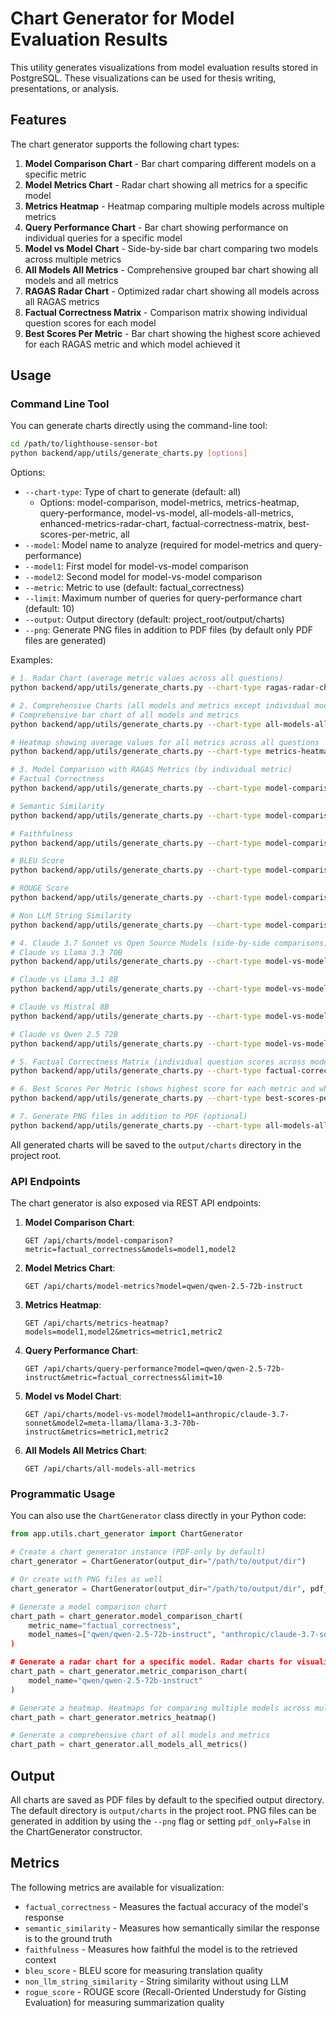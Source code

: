 # Chart Generator for Model Evaluation Results

This utility generates visualizations from model evaluation results stored in PostgreSQL. These visualizations can be used for thesis writing, presentations, or analysis.

## Features

The chart generator supports the following chart types:

1. **Model Comparison Chart** - Bar chart comparing different models on a specific metric
2. **Model Metrics Chart** - Radar chart showing all metrics for a specific model
3. **Metrics Heatmap** - Heatmap comparing multiple models across multiple metrics
4. **Query Performance Chart** - Bar chart showing performance on individual queries for a specific model
5. **Model vs Model Chart** - Side-by-side bar chart comparing two models across multiple metrics
6. **All Models All Metrics** - Comprehensive grouped bar chart showing all models and all metrics
7. **RAGAS Radar Chart** - Optimized radar chart showing all models across all RAGAS metrics
8. **Factual Correctness Matrix** - Comparison matrix showing individual question scores for each model
9. **Best Scores Per Metric** - Bar chart showing the highest score achieved for each RAGAS metric and which model achieved it

## Usage

### Command Line Tool

You can generate charts directly using the command-line tool:

```bash
cd /path/to/lighthouse-sensor-bot
python backend/app/utils/generate_charts.py [options]
```

Options:
- `--chart-type`: Type of chart to generate (default: all)
  - Options: model-comparison, model-metrics, metrics-heatmap, query-performance, model-vs-model, all-models-all-metrics, enhanced-metrics-radar-chart, factual-correctness-matrix, best-scores-per-metric, all
- `--model`: Model name to analyze (required for model-metrics and query-performance)
- `--model1`: First model for model-vs-model comparison
- `--model2`: Second model for model-vs-model comparison  
- `--metric`: Metric to use (default: factual_correctness)
- `--limit`: Maximum number of queries for query-performance chart (default: 10)
- `--output`: Output directory (default: project_root/output/charts)
- `--png`: Generate PNG files in addition to PDF files (by default only PDF files are generated)

Examples:

```bash
# 1. Radar Chart (average metric values across all questions)
python backend/app/utils/generate_charts.py --chart-type ragas-radar-chart

# 2. Comprehensive Charts (all models and metrics except individual models)
# Comprehensive bar chart of all models and metrics
python backend/app/utils/generate_charts.py --chart-type all-models-all-metrics

# Heatmap showing average values for all metrics across all questions
python backend/app/utils/generate_charts.py --chart-type metrics-heatmap

# 3. Model Comparison with RAGAS Metrics (by individual metric)
# Factual Correctness
python backend/app/utils/generate_charts.py --chart-type model-comparison --metric factual_correctness

# Semantic Similarity
python backend/app/utils/generate_charts.py --chart-type model-comparison --metric semantic_similarity

# Faithfulness
python backend/app/utils/generate_charts.py --chart-type model-comparison --metric faithfulness

# BLEU Score
python backend/app/utils/generate_charts.py --chart-type model-comparison --metric bleu_score

# ROUGE Score
python backend/app/utils/generate_charts.py --chart-type model-comparison --metric rogue_score

# Non LLM String Similarity
python backend/app/utils/generate_charts.py --chart-type model-comparison --metric non_llm_string_similarity

# 4. Claude 3.7 Sonnet vs Open Source Models (side-by-side comparisons)
# Claude vs Llama 3.3 70B
python backend/app/utils/generate_charts.py --chart-type model-vs-model --model1 "anthropic/claude-3.7-sonnet" --model2 "meta-llama/llama-3.3-70b-instruct"

# Claude vs Llama 3.1 8B
python backend/app/utils/generate_charts.py --chart-type model-vs-model --model1 "anthropic/claude-3.7-sonnet" --model2 "meta-llama/llama-3.1-8b-instruct"

# Claude vs Mistral 8B
python backend/app/utils/generate_charts.py --chart-type model-vs-model --model1 "anthropic/claude-3.7-sonnet" --model2 "mistralai/ministral-8b"

# Claude vs Qwen 2.5 72B
python backend/app/utils/generate_charts.py --chart-type model-vs-model --model1 "anthropic/claude-3.7-sonnet" --model2 "qwen/qwen-2.5-72b-instruct"

# 5. Factual Correctness Matrix (individual question scores across models)
python backend/app/utils/generate_charts.py --chart-type factual-correctness-matrix

# 6. Best Scores Per Metric (shows highest score for each metric and which model achieved it)
python backend/app/utils/generate_charts.py --chart-type best-scores-per-metric

# 7. Generate PNG files in addition to PDF (optional)
python backend/app/utils/generate_charts.py --chart-type all-models-all-metrics --png
```

All generated charts will be saved to the `output/charts` directory in the project root.

### API Endpoints

The chart generator is also exposed via REST API endpoints:

1. **Model Comparison Chart**:
   ```
   GET /api/charts/model-comparison?metric=factual_correctness&models=model1,model2
   ```

2. **Model Metrics Chart**:
   ```
   GET /api/charts/model-metrics?model=qwen/qwen-2.5-72b-instruct
   ```

3. **Metrics Heatmap**:
   ```
   GET /api/charts/metrics-heatmap?models=model1,model2&metrics=metric1,metric2
   ```

4. **Query Performance Chart**:
   ```
   GET /api/charts/query-performance?model=qwen/qwen-2.5-72b-instruct&metric=factual_correctness&limit=10
   ```

5. **Model vs Model Chart**:
   ```
   GET /api/charts/model-vs-model?model1=anthropic/claude-3.7-sonnet&model2=meta-llama/llama-3.3-70b-instruct&metrics=metric1,metric2
   ```

6. **All Models All Metrics Chart**:
   ```
   GET /api/charts/all-models-all-metrics
   ```

### Programmatic Usage

You can also use the `ChartGenerator` class directly in your Python code:

```python
from app.utils.chart_generator import ChartGenerator

# Create a chart generator instance (PDF-only by default)
chart_generator = ChartGenerator(output_dir="/path/to/output/dir")

# Or create with PNG files as well
chart_generator = ChartGenerator(output_dir="/path/to/output/dir", pdf_only=False)

# Generate a model comparison chart
chart_path = chart_generator.model_comparison_chart(
    metric_name="factual_correctness",
    model_names=["qwen/qwen-2.5-72b-instruct", "anthropic/claude-3.7-sonnet","]
)

# Generate a radar chart for a specific model. Radar charts for visualizing all metrics for a single model
chart_path = chart_generator.metric_comparison_chart(
    model_name="qwen/qwen-2.5-72b-instruct"
)

# Generate a heatmap. Heatmaps for comparing multiple models across multiple metrics
chart_path = chart_generator.metrics_heatmap()

# Generate a comprehensive chart of all models and metrics
chart_path = chart_generator.all_models_all_metrics()
```

## Output

All charts are saved as PDF files by default to the specified output directory. The default directory is `output/charts` in the project root. PNG files can be generated in addition by using the `--png` flag or setting `pdf_only=False` in the ChartGenerator constructor.

## Metrics

The following metrics are available for visualization:

- `factual_correctness` - Measures the factual accuracy of the model's response
- `semantic_similarity` - Measures how semantically similar the response is to the ground truth
- `faithfulness` - Measures how faithful the model is to the retrieved context
- `bleu_score` - BLEU score for measuring translation quality
- `non_llm_string_similarity` - String similarity without using LLM
- `rogue_score` - ROUGE score (Recall-Oriented Understudy for Gisting Evaluation) for measuring summarization quality